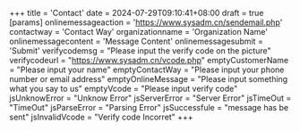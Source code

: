 +++
title = 'Contact'
date = 2024-07-29T09:10:41+08:00
draft = true
[params]
  onlinemessageaction = 'https://www.sysadm.cn/sendemail.php'
  contactway = 'Contact Way'
  organizationname = 'Organization Name'
  onlinemessagecontent = 'Message Content'
  onlinemessagesubmit = 'Submit'
  verifycodemsg = "Please input the verify code on the picture"
  verifycodeurl = "https://www.sysadm.cn/vcode.php"
  emptyCustomerName = "Please input your name"
  emptyContactWay = "Please input your phone number or email address"
  emptyOnlineMessage = "Please input something what you say to us"
  emptyVcode = "Please input verify code"
  jsUnknowError = "Unknow Error"
  jsServerError = "Server Error"
  jsTimeOut = "TimeOut"
  jsParseError = "Parsing Error"
  jsSuccessfule = "message has be sent"
  jsInvalidVcode = "Verify code Incorret"
+++
